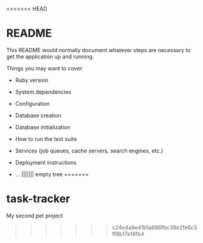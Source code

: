 <<<<<<< HEAD
# README

This README would normally document whatever steps are necessary to get the
application up and running.

Things you may want to cover:

* Ruby version

* System dependencies

* Configuration

* Database creation

* Database initialization

* How to run the test suite

* Services (job queues, cache servers, search engines, etc.)

* Deployment instructions

* ...
||||||| empty tree
=======
# task-tracker
My second pet project
>>>>>>> c24e4a9e41b1a686fbc38e2fe6c3ff8b17e18fb4
